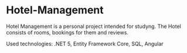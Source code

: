 # Hotel-Management

Hotel Management is a personal project intended for studyng. 
The Hotel consists of rooms, bookings for them and reviews. 

Used technologies: .NET 5, Entity Framework Core, SQL, Angular
